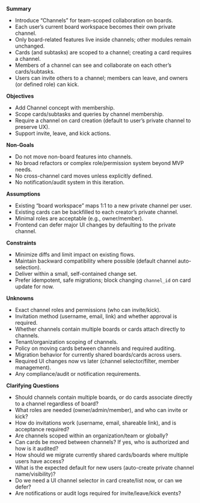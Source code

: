 **Summary**
- Introduce “Channels” for team-scoped collaboration on boards.
- Each user’s current board workspace becomes their own private channel.
- Only board-related features live inside channels; other modules remain unchanged.
- Cards (and subtasks) are scoped to a channel; creating a card requires a channel.
- Members of a channel can see and collaborate on each other’s cards/subtasks.
- Users can invite others to a channel; members can leave, and owners (or defined role) can kick.

**Objectives**
- Add Channel concept with membership.
- Scope cards/subtasks and queries by channel membership.
- Require a channel on card creation (default to user’s private channel to preserve UX).
- Support invite, leave, and kick actions.

**Non-Goals**
- Do not move non-board features into channels.
- No broad refactors or complex role/permission system beyond MVP needs.
- No cross-channel card moves unless explicitly defined.
- No notification/audit system in this iteration.

**Assumptions**
- Existing “board workspace” maps 1:1 to a new private channel per user.
- Existing cards can be backfilled to each creator’s private channel.
- Minimal roles are acceptable (e.g., owner/member).
- Frontend can defer major UI changes by defaulting to the private channel.

**Constraints**
- Minimize diffs and limit impact on existing flows.
- Maintain backward compatibility where possible (default channel auto-selection).
- Deliver within a small, self-contained change set.
- Prefer idempotent, safe migrations; block changing `channel_id` on card update for now.

**Unknowns**
- Exact channel roles and permissions (who can invite/kick).
- Invitation method (username, email, link) and whether approval is required.
- Whether channels contain multiple boards or cards attach directly to channels.
- Tenant/organization scoping of channels.
- Policy on moving cards between channels and required auditing.
- Migration behavior for currently shared boards/cards across users.
- Required UI changes now vs later (channel selector/filter, member management).
- Any compliance/audit or notification requirements.

**Clarifying Questions**
- Should channels contain multiple boards, or do cards associate directly to a channel regardless of board?
- What roles are needed (owner/admin/member), and who can invite or kick?
- How do invitations work (username, email, shareable link), and is acceptance required?
- Are channels scoped within an organization/team or globally?
- Can cards be moved between channels? If yes, who is authorized and how is it audited?
- How should we migrate currently shared cards/boards where multiple users have access?
- What is the expected default for new users (auto-create private channel name/visibility)?
- Do we need a UI channel selector in card create/list now, or can we defer?
- Are notifications or audit logs required for invite/leave/kick events?
